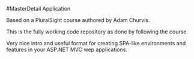 #MasterDetail Application 

Based on a PluralSight course authored by Adam Churvis.

This is the fully working code repository as done by following the course.

Very nice intro and useful format for creating SPA-like environments and features in your ASP.NET MVC wep applications.
